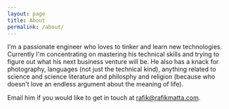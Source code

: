 ```yaml
---
layout: page
title: About
permalink: /about/
---
```


I'm a passionate engineer who loves to tinker and learn new technologies. Currently I'm concentrating on mastering
his technical skills and trying to figure out what his next business venture will be. He also has a knack for photography, languages (not just the technical kind),
anything related to science and science literature and philosphy and religion (because who doesn't love an endless argument about the meaning of life).

Email him if you would like to get in touch at rafik@rafikmatta.com.
